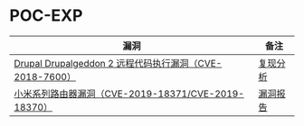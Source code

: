 # POC-EXP


|漏洞|备注|
|---|---|
|[Drupal Drupalgeddon 2 远程代码执行漏洞（CVE-2018-7600）](./_drupal_8_5_0_remote_code_execution.py)|[复现分析](https://ultramangaia.cn/blog/2018/Drupal-Drupalgeddon-2-%E8%BF%9C%E7%A8%8B%E4%BB%A3%E7%A0%81%E6%89%A7%E8%A1%8C%E6%BC%8F%E6%B4%9E%E5%A4%8D%E7%8E%B0%E5%88%86%E6%9E%90-CVE-2018-7600.html)|
|[小米系列路由器漏洞（CVE-2019-18371/CVE-2019-18370）](https://github.com/UltramanGaia/Xiaomi_Mi_WiFi_R3G_Vulnerability_POC)|[漏洞报告](https://github.com/UltramanGaia/Xiaomi_Mi_WiFi_R3G_Vulnerability_POC/tree/master/report)|


